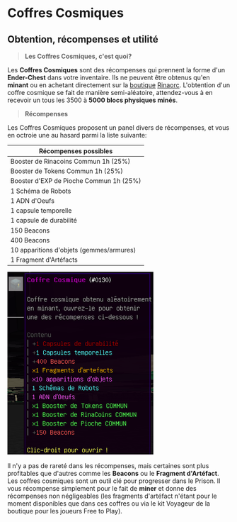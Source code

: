 # Coffres Cosmiques
## Obtention, récompenses et utilité

> **Les Coffres Cosmiques, c'est quoi?**
 
Les **Coffres Cosmiques** sont des récompenses qui prennent la forme d'un **Ender-Chest** dans votre inventaire. Ils ne peuvent être obtenus qu'en **minant** ou en achetant directement sur la [boutique](https://store.rinaorc.com/) [Rinaorc](https://store.rinaorc.com/). L'obtention
d'un coffre cosmique se fait de manière semi-aléatoire, attendez-vous à en recevoir un tous les 3500 à **5000 blocs physiques minés**.

> **Récompenses**

Les Coffres Cosmiques proposent un panel divers de récompenses, et vous en octroie une au hasard parmi la liste suivante:

| Récompenses possibles                   |
|-----------------------------------------|
| Booster de Rinacoins Commun 1h (25%)    | 
| Booster de Tokens Commun 1h (25%)       |
| Booster d'EXP de Pioche Commun 1h (25%) |
| 1 Schéma de Robots                      |
| 1 ADN d'Oeufs                           |
| 1 capsule temporelle                    |
| 1 capsule de durabilité                 |
| 150 Beacons                             |
| 400 Beacons                             |
| 10 apparitions d'objets (gemmes/armures)|
| 1 Fragment d'Artéfacts                  |

![img.png](ressources/coffre_cosmique.png)

Il n'y a pas de rareté dans les récompenses, mais certaines sont plus profitables que d'autres comme les **Beacons** ou le **Fragment d'Artéfact**.
Les coffres cosmiques sont un outil clé pour progresser dans le Prison. Il vous récompense simplement pour le fait de **miner** et donne des récompenses non négligeables (les fragments d'artéfact n'étant pour le moment disponibles que dans ces coffres ou via le kit Voyageur de la boutique pour  les joueurs Free to Play).
